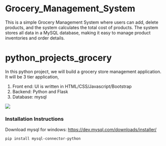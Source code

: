# Grocery_Management_System
This is a simple Grocery Management System where users can add, delete products, and the system calculates the total cost of products. The system stores all data in a MySQL database, making it easy to manage product inventories and order details.

# python_projects_grocery
In this python project, we will build a grocery store management application. It will be 3 tier application,
1. Front end: UI is written in HTML/CSS/Javascript/Bootstrap
2. Backend: Python and Flask
3. Database: mysql

![](homepage.JPG)

### Installation Instructions

Download mysql for windows: https://dev.mysql.com/downloads/installer/

`pip install mysql-connector-python`




